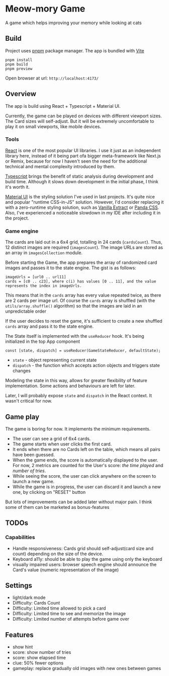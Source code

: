 # Meow-mory Game

A game which helps improving your memory while looking at cats

## Build

Project uses [pnpm](https://pnpm.io/installation) package manager. The app is bundled
with [Vite](https://vitejs.dev/guide/)

```shell
pnpm install
pnpm build
pnpm preview
```

Open browser at url: `http://localhost:4173/`

## Overview

The app is build using React + Typescript + Material UI.

Currently, the game can be played on devices with different viewport sizes. The Card sizes will self-adjust. 
But it will be extremely uncomfortable to play it on small viewports, like mobile devices.


### Tools
[React](https://react.dev/learn) is one of the most popular UI libraries. I use it just as an independent library here,
instead of it being part ofa bigger meta-framework like Next.js or Remix, because for now I haven't seen the need for
the additional technical and mental complexity introduced by them.

[Typescript](https://www.typescriptlang.org/docs/handbook/typescript-in-5-minutes.html) brings the benefit of static
analysis during development and build time. Although it slows down development in the initial phase, I think it's worth
it.

[Material UI](https://mui.com/material-ui/getting-started/) is the styling solution I've used in last projects. It's quite
nice and popular "runtime CSS-in-JS" solution. However, I'd consider replacing it with a zero-runtime styling solution,
such as [Vanilla Extract](https://vanilla-extract.style/) or [Panda CSS](https://panda-css.com/). 
Also, I've experienced a noticeable slowdown in my IDE after including it in the project.

### Game engine
The cards are laid out in a 6x4 grid, totalling in 24 cards (`cardsCount`). Thus, 12 distinct images are required (`imagesCount`).
The image URLs are stored as an array in `imagesCollection` module. 

Before starting the Game, the app prepares the array of randomized card images and passes it to the state engine.
The gist is as follows:
```
imageUrls = [url0 .. url11]
cards = [c0 .. c23], where c(i) has values [0 .. 11], and the value represents the index in imageUrls.
```

This means that in the `cards` array has every value repeated twice, as there are 2 cards per image url.
Of course the `cards` array is shuffled (with the `utils/array.shuffle()` algorithm) so that the images are laid in an
unpredictable order

If the user decides to reset the game, it's sufficient to create a new shuffled `cards` array and pass it to the state
engine.

The State itself is implemented with the `useReducer` hook. It's being initialized in the top App component
```shell
const [state, dispatch] = useReducer(GameStateReducer, defaultState);
```
- `state` - object representing current state
- `dispatch` - the function which accepts action objects and triggers state changes

Modeling the state in this way, allows for greater flexibility of feature implementation. Some actions and behaviours 
are left for later. 

Later, I will probably expose `state` and `dispatch` in the React context. It wasn't critical for now.

## Game play
The game is boring for now. It implements the minimum requirements. 

- The user can see a grid of 6x4 cards.
- The game starts when user clicks the first card. 
- It ends when there are no Cards left on the table, which means all pairs have been guessed.
- When the game ends, the score is automatically displayed to the user. For now, 2 metrics are counted for the User's score: _the time played_ and _number of tries_. 
- While seeing the score, the user can click anywhere on the screen to launch a new game.
- While the game is in progress, the user can discard it and launch a new one, by clicking on "RESET" button

But lots of improvements can be added later 
without major pain. I think some of them can be marketed as bonus-features

## TODOs
### Capabilities

- Handle responsiveness: Cards grid should self-adjust(card size and count) depending on the size of the device.
- Keyboard a11y: should be able to play the game using only the keyboard
- visually impaired users: browser speech engine should announce the Card's value (numeric representation of the image) 

## Settings
- light/dark mode
- Difficulty: Cards Count
- Difficulty: Limited time allowed to pick a card 
- Difficulty: Limited time to see and memorize the image
- Difficulty: Limited number of attempts before game over

## Features
- show hint
- score: show number of tries
- score: show elapsed time
- clue: 50% fewer options
- gameplay: replace gradually old images with new ones between games
